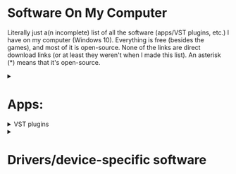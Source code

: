# Software On My Computer
Literally just a(n incomplete) list of all the software (apps/VST plugins, etc.) I have on my computer (Windows 10).
Everything is free (besides the games), and most of it is open-source. None of the links are direct download links (or at least they weren't when I made this list).
An asterisk (\*) means that it's open-source.

<details><summary><h1>Apps:</h1></summary>

### Built-in stuff
Obvsiously.

### [7-Zip](https://7-zip.org)\*
An open-source utility for creating and opening archives.

### [Audacity](https://www.audacityteam.org)\*
An open-source program for recording audio. I rarely use it, since I have alternatives with more features, but it's nice to have for some things.

### [AutoHotkey (v2)](https://autohotkey.com)\*
An open-source utility for creating custom hotkeys, macros, and various other things. I don't use it much, but I have an AHK autoclicker that's useful in some situations.

### [BespokeSynth](https://www.bespokesynth.com)\*
An open-source modular DAW. It can host 64-bit VST2, VST3, LV2, and CLAP plugins, and it has several dozen built-in modules. Bespoke is absolutely incredible, and EVERYTHING can be modulated.

### [Bulk Rename Utility](https://www.bulkrenameutility.co.uk)
A free (for personal use) utility for renaming multiple files at once.

### [Cakewalk by Bandlab](https://www.bandlab.com/products/cakewalk)
This used to be my main DAW, before I discovered Bespoke, and later Waveform. I never actually record anything useful, I just mess around. The main reason I still have it on my computer is that it can host 32-bit plugins (of which I have a few). It hosts 32 and 64-bit VST2, VST3, and DirectX plugins. Its biggest disadvantage, in my opinion, is how annoying it is to get MIDI mapping and automation working. With Waveform, it's literally as simple as clicking MIDI Learn, changing a parameter, then moving a knob. That's how Cakewalk is *supposed* to work, but there's a whole bunch of steps you have to do first, and even after having done those, I still couldn't get it to work.

### [Carla](https://github.com/falkTX/Carla)\*
"Carla is a fully-featured modular audio plugin host, with support for many audio drivers and plugin formats." It's also open-source and runs as a VST2, VST3, CLAP, and LV2 plugin, as well as a standalone app. Although Carla and Bespoke are very similar, I prefer Bespoke for various reasons.

### [Clink](https://mridgers.github.io/clink)\*
Some command prompt utility I literally never use... although looking at the website, maybe I should. I installed it because [`autojump`](https://github.com/wting/autojump)\* depended on it, but then I couldn't get `autojump` working.

### [Discord](https://discord.com)
A chat/communication/messaging software.

### [DISTRHO Cardinal](https://github.com/DISTRHO/Cardinal)\*
An open-source VST2/VST3/LV2/CLAP/standalone version of VCV Rack v2.

### [Everything](https://www.voidtools.com)
An amazing tool that can quickly search every single file on a Windows computer. 

### [EverythingToolbar](https://github.com/stnkl/EverythingToolbar)\*
An easy way to add Everything to the taskbar, made to look like normal Windows Search.

### [Flow Launcher](https://github.com/Flow-Launcher/Flow.Launcher)\*
An open-source search utility with plenty of add-ons. I've looked at a lot of these, including [PowerToys](https://learn.microsoft.com/en-us/windows/powertoys) Run\*, [Keypirinha](https://keypirinha.com/), [ueli](https://ueli.app)\*, and [Wox](https://wox.one)\*.
 
### [Git](https://git-scm.com/)\*
Version control software... I'm assuming if you're reading this list, you know what it is.

### [GitHub CLI](https://cli.github.com)\*
A command line application for Git/GitHub.

### [GitHub Desktop](https://desktop.github.com)\*
A UI application for Git/GitHub.

### [Google Chrome](https://google.com/chrome)
Google's web browser. I know it may not necessarily be the fastest or the most secure, but it's the one I use.
 
### [Helios](https://github.com/nickzman/helios)
A nice screensaver
 
### [`midiflip`](https://github.com/1j01/midiflip)\*
A command line utility that can flip MIDI files. It supports wildcards, so you could do something like `midiflip -i "midis/**/*.mid" -o "transformed/"` It requires [NodeJS](https://nodejs.org/en)\*.

### [Muse Hub](https://www.musehub.com)
An app used to download things like MuseScore 4, Muse Sounds, Audacity, and a couple of other things. But I'm literally going to uninstall this as soon as I finish this list... I hate this app for several reasons. Firstly, I just hate app installers that are also apps that need installation. It just seems ridiculous. Secondly (and most importantly), it installs a service that automatically runs in the background and makes it really annoying to get rid of. Uninstalling Muse Hub doesn't get rid of it, the folder it's in has... weird permissions, and you can't set the service to "manual" because you don't have permissions to do that, and you don't have permission to change the permission. While it could just be the torrent client it claims to be, there's no way to know, since it's not open-source. Basically, if it *is* a virus or something (I doubt it is, but still), it's a very well-designed one. 
 
### [MuseScore](https://musescore.org)\*
An open-source app for creating sheet msuic. I have both MuseScore 3 and MuseScore 4. I rarely use 4 because (in my opinion) it came out of beta *way* too early. It's got tons of bugs and WAY too much built-in unremovable reverb. But the features it adds (mostly the VST3 instrument/effect support) are huge improvements.

### [NodeJS](https://nodejs.org/en)\*
Not entirely sure what exactly this is (a "JavaScript Runtime Environment"), but I know that there a bunch of things that are installed with `npm` (which I assume is the Node Package Manager). I installed this for [`midiflip`](https://github.com/1j01/midiflip)\*.

### [Notepad++](https://notepad-plus-plus.org/downloads)\*
A text/code editor.
 
### [O&O RegEditor](https://www.oo-software.com/en/ooregeditor)
A better registry editor. It's portable.
 
### [Plane9](https://www.plane9.com)
A nice-looking screensaver.
 
### [Plogue Sforzando](https://www.plogue.com/products/sforzando.html)
An SFZ soundfont player, also available as VST2/VST3.
 
### [PowerShell 7](https://learn.microsoft.com/en-us/powershell/scripting/install/installing-powershell-on-windows?view=powershell-7.3)\*
I installed it one day, wondering what the difference was between Windows PowerShell and PowerShell 7... then discovered it had autocomplete and never used Windows PowerShell again. I've never really gone through any PowerShell tutorials, so I don't know how to actually use it on its own for scripting or anything, but it's nice to have autocomplete.
 
### [PowerToys](https://learn.microsoft.com/en-us/windows/powertoys)
Several Windows utilities. I mostly just use Always On Top, but occasionally find uses for a couple of the others.
 
### [PuTTY](https://www.putty.org)\*
An SSH/Telnet client. I use it to connect to my Raspberry Pi.

### [Python](https://python.org)\*
A programming language you've probably heard of.

### [QuickLook](https://github.com/QL-Win/QuickLook)\*
Exactly what it sounds like: Mac's Quick Look for Windows. When a file is selected, pressing space shows information about it.

### [SciTE4AutoHotkey](https://www.autohotkey.com/scite4ahk)\*
A code editor specifically for AutoHotkey.
 
### [Scoop](https://scoop.sh)\*
A package manager for Windows.

### [Shell](https://nilesoft.org)
A way to modify the default Windows context menu. Support for alternate file managers, such as Tablacus, is somewhat incomplete, and there are some features that don't exist yet, but the developer seems to be pretty quick at fixing bugs.

### [Slack](https://slack.com)
A chat/communication/messaging software, but more business-oriented that Discord.

### [SoundSwitch](https://soundswitch.aaflalo.me/)\*
Switches the audio input/output device with a hotkey. Due to the fact that I use an old audio interface, I occasionally have issues. Sometimes, one of the virtual USB audio ports (from the computer to the audio interface) will just randomly stop working for a few minutes, so I have to switch to another one. This app cuts that process from ten seconds to one.

### [Spitfire Audio App](https://www.spitfireaudio.com/library-manager)
Another installer app.... D: but this one I actually use sometimes, so I'm keeping it. You need it to install several sample libraries, such as LABS and "BBC Orchestra Symphony Discover."

### [Steam](https://store.steampowered.com/about)
A gaming app that you've probably heard of.

### [SuperF4](https://stefansundin.github.io/superf4)\*
A much faster way to force quit an app than going to Task Manager.
 
### [Surge XT](https://surge-synthesizer.github.io)\*
A VST2/VST3/CLAP/standalone synth. It can do quite a bit.
 
### [Sysinternals](https://learn.microsoft.com/en-us/sysinternals)
Way too many Windows utilities, most of which I will *never* use.

### [Tablacus Explorer](https://tablacus.github.io/explorer_en.html)\*
I don't have a built-in tabbed file manager, so I use this instead. It may not look as nice and... *Mac-like* (yes, I said it) as that of Windows 11, but it's portable, open-source, works great and is incredibly customizeable, though it does require a bit of learning. I've tried several alternatives, such as [Files](https://files.community), [OneCommander](https://onecommmander.com), and multiple versions of QTTabBar (no link because I don't want to spend ten minutes trying to figure out which one is actually the newest), but Tablacus was just the one I liked more.
 
### [TX16wX](https://www.tx16wx.com)
A software sampler that can load various soundfonts and other things like that.

### [Unity/Unity Hub](https://unity.com)
A game development environment, which I mostly use to make levels for Human Fall Flat (Unity Hub is the installer)

### [VCV Rack](https://vcvrack.com/Rack)\*
A virtual modular synth, which is only somewhat open-source. The free community version is open-source, while the VST plugin Pro version is not.

### [Visual Studio](https://visualstudio.microsoft.com)
"It’s how you make software." "What do you want to [code, build, debug, deploy, collaborate on, analyze, learn] today? Visual Studio can do that."

### [Visual Studio Code](https://code.visualstudio.com)\*
An open-source code editor with (quick Google) over 30,000 extensions.

### [Vital Synth](https://vital.audio/)\*
A VST2/VST3/standalone synth. The only source code that has been made publicly available hasn't been updated since April 2022, but it's still source code. I sort of prefer this to Surge XT. They both do similar things, but Vital is much more intuitive, although slightly more CPU-hungry.
 
### [VLC Media Player](https://www.videolan.org/vlc/)\*
An open-source media player with a lot of features.
 
### [Waveform Free](https://www.tracktion.com/products/waveform-free)
Waveform Free is the only DAW I've ever found that has a free version that actually has all the features of the full version. The only difference is that the free version lacks a few built-in plugins (such as the arpeggiator and various effects). But there are free alternatives to all or most of them, so it really is just a DAW. It doesn't even have the usual "free version" things like nag screens, constant reminders that you don't have the full version, and track limits. It also has a really cool plugin rack feature.
 
### [WizTree](https://diskanalyzer.com/)
Basically [WinDirStat](https://windirstat.net/)\* but much faster and not open-source. It looks through all the files and shows a visual representation of their size. I don't really need this app with a 4TB spinning disk, but it would have been nice to have when I had a 256GB SSD.
 
### [Zoom](https://zoom.us)
If you don't know what this is, you couldn't possibly have been alive during COVID.

</details>


<details><summary>VST plugins</summary>

### [Carla](https://github.com/falkTX/Carla)\*
"Carla is a fully-featured modular audio plugin host, with support for many audio drivers and plugin formats." It's also open-source and runs as a VST2, VST3, CLAP, and LV2 plugin, as well as a standalone app. Although Carla and Bespoke are very similar, I prefer Bespoke for various reasons.
 
### [Surge XT](https://surge-synthesizer.github.io)\*
A VST2/VST3/CLAP/standalone synth. It can do quite a bit. 

### [Vital Synth](https://vital.audio/)\*
A VST2/VST3/standalone synth. The only source code that has been made publicly available hasn't been updated since April 2022, but it's still source code. I sort of prefer this to Surge XT. They both do similar things, but Vital is much more intuitive, although slightly more CPU-hungry.
 
</details>

<details><summary><h1>Drivers/device-specific software</h1></summary>
 - The driver for an M-Audio Fast Track Ultra (kind of buggy on Windows 10, making me even more hesitant to try Windows 11). The driver is no longer available on the M-Audio website, so I'm not going to put a link here.
 - The [driver](https://m-audio.com/support/download/drivers/usb-midi-series-5.0.1) for an M-Audio KeyRig 25 (or O2 25, since they're literally the exact same device)
 - [A few things](https://www.usa.canon.com/support/p/canoscan-lide-100) for my CanoScan LiDE 100
 - [Software](https://support.brother.com/g/b/downloadlist.aspx?c=us&lang=en&prod=mfc7840w_all&os=10013) for a Brother MFC-7840W
 - [Logitech Unifying software](https://support.logi.com/hc/en-us/articles/360025297913). I somehow ended up with three Logitech Unifying mice and one keyboard, all of which are connected to the same receiver.
 
 </details>

